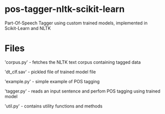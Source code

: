 # pos-tagger-nltk-scikit-learn
Part-Of-Speech Tagger using custom trained models, implemented in Scikit-Learn and NLTK

# Files
'corpus.py' - fetches the NLTK text corpus containing tagged data

'dt_clf.sav' - pickled file of trained model file

'example.py' - simple example of POS tagging

'tagger.py' - reads an input sentence and perfom POS tagging using trained model

'util.py' - contains utility functions and methods
